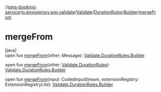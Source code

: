 //[pms-booking-service](../../../../../index.md)/[io.envoyproxy.pgv.validate](../../../index.md)/[Validate](../../index.md)/[DurationRules](../index.md)/[Builder](index.md)/[mergeFrom](merge-from.md)

# mergeFrom

[java]\
open fun [mergeFrom](merge-from.md)(other: Message): [Validate.DurationRules.Builder](index.md)

open fun [mergeFrom](merge-from.md)(other: [Validate.DurationRules](../index.md)): [Validate.DurationRules.Builder](index.md)

open fun [mergeFrom](merge-from.md)(input: CodedInputStream, extensionRegistry: ExtensionRegistryLite): [Validate.DurationRules.Builder](index.md)